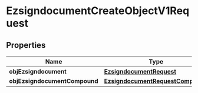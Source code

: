
# EzsigndocumentCreateObjectV1Request

## Properties
Name | Type | Description | Notes
------------ | ------------- | ------------- | -------------
**objEzsigndocument** | [**EzsigndocumentRequest**](EzsigndocumentRequest.md) |  |  [optional]
**objEzsigndocumentCompound** | [**EzsigndocumentRequestCompound**](EzsigndocumentRequestCompound.md) |  |  [optional]



